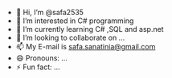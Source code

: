 - 👋 Hi, I’m @safa2535
- 👀 I’m interested in C# programming
- 🌱 I’m currently learning C# ,SQL and asp.net
- 💞️ I’m looking to collaborate on ...
- 📫 My E-mail is safa.sanatinia@gmail.com
- 😄 Pronouns: ...
- ⚡ Fun fact: ...

<!---
safa2535/safa2535 is a ✨ special ✨ repository because its `README.md` (this file) appears on your GitHub profile.
You can click the Preview link to take a look at your changes.
--->
